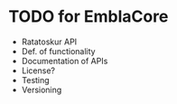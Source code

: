# TODO for EmblaCore

* Ratatoskur API
* Def. of functionality
* Documentation of APIs
* License?
* Testing
* Versioning

